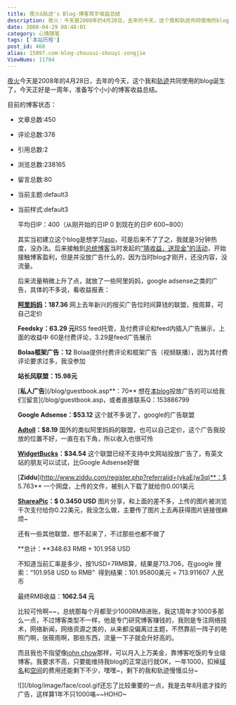 ```yaml
---
title: 夜火&轨迹's Blog-博客周岁收益总结
description: 夜火：今天是2008年的4月28日，去年的今天，这个我和轨迹共同使用的blog诞生了，今天正好是一周年，准备写个小小的博客收益总结。
date: 2008-04-29 08:48:01
category: 心情随笔
tags: ['本站历程']
post_id: 468
alias: 15897.com-blog-zhousui-shouyi-zongjie
ViewNums: 11784
---
```


[夜火](/blog/)今天是2008年的4月28日，去年的今天，这个我和[轨迹](/blog/)共同使用的blog诞生了，今天正好是一周年，准备写个小小的博客收益总结。

目前的博客状态：

- 文章总数:450
- 评论总数:378
- 引用总数:2
- 浏览总数:238165
- 留言总数:80
- 当前主题:default3
- 当前样式:default3

  平均日IP：400（从刚开始的日IP 0 到现在的日IP 600~800）

  其实当初建立这个blog是想学习[asp](/tags/ASP)，可是后来不了了之，我就是3分钟热度，没办法。后来接触到[总统博客](http://jiangzhanyong.com)当时发起的[“猜收益，送现金”的活动](/blog/78a)，开始接触博客盈利，但是并没放广告什么的，因为当时blog才刚开，还没内容，没流量。

  后来流量稍微上升了点，就放了一些阿里妈妈，google adsense之类的广告，具体的不多说，看收益报表：

  [**阿里妈妈**](http://www.alimama.com/membersvc/rd.do?w=p_10003052&p=&f=http://www.alimama.com/membersvc/promotion/tjyj.htm)**：187.36**
  网上去年新兴的按买广告位时间算钱的联盟，按周算，可自己定价

  **Feedsky：63.29 元**RSS feed托管，及付费评论和feed内插入广告展示，上面的收益中 60是付费评论，3.29是feed广告展示

  **Bolaa框架广告：12**
  Bolaa提供付费评论和框架广告（视频联播），因为其付费评论要求过多，我没参加

  **站长风联盟：15.98元**

  [**私人广告**](/blog/guestbook.asp**：70**
  想在[本blog](/blog/)投放广告的可以给我们[留言](/blog/guestbook.asp，或者直接联系Q：153886799

  **Google Adsense：$53.12**
  这个就不多说了，google的广告联盟

  [**Adtoll**](/blog/adtoll)**：$8.19**
  国外的类似阿里妈妈的联盟，也可以自己定价，这个广告我投放的位置不好，一直在右下角，所以收入也很可怜

  [**WidgetBucks**](http://www.widgetbucks.com/home.page?referrer=432008)**：$34.54**
  这个联盟已经不支持中文网站投放广告了，有英文站的朋友可以试试，比Google Adsense好做

  [**Ziddu**](http://www.ziddu.com/register.php?referralid=(ykaE(w3q)**：$ 5.763**
  一个网盘，上传的文件，被别人下载了就给你0.001美元

  [**ShareaPic**](http://www.shareapic.net/ref.php?owner=xloong)**：$ 0.3450 USD**
  图片分享，和上面的差不多，上传的图片被浏览千次支付给你0.22美元，我没怎么做，主要传了图片上去再获得图片链接很麻烦~

  还有一些其他联盟，想不起来了，不过那些也都不做了

  **总计：**348.63 RMB + 101.958 USD

  不知道当前汇率是多少，按1USD=7RMB算，结果是713.706，在google 搜索：“101.958 USD to RMB”  得到结果：101.95800美元 = 713.911607 人民币

  最终RMB收益：**1062.54 元**

  比较可怜啊~~，总统那每个月都至少1000RMB进账，我这1周年才1000多那么一点，不过博客类型不一样，他是专门研究博客赚钱的，我则是专注网络技术，网络新闻，网络资源之类的，从来都没偏离过主题，不然靠前一阵子的艳照门啊，张筱雨啊，那些东西，流量一下子就会升好高的。

  而且我也不指望像[john chow](http://www.johnchow.com/)那样，可以月入上万美金，靠博客吃饭的专业级博客。我要求不高，只要能维持我blog的正常运行就OK，一年1000，扣掉[域名](/tags/%E5%85%8D%E8%B4%B9%E5%9F%9F%E5%90%8D)和[空间](/tags/%E7%BD%91%E7%AB%99%E7%A9%BA%E9%97%B4)的费用还能剩下不少，嘿嘿~，剩下的我和轨迹慢慢瓜分~

  ![](/blog/image/face/cool.gif还忘了比较重要的一点，我是去年8月底才挂的广告，这样算1年不只1000咯~~HOHO~

